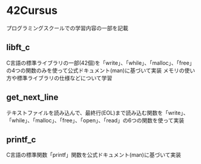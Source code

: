 # 42Cursus
プログラミングスクールでの学習内容の一部を記載

## libft_c
C言語の標準ライブラリの一部(42個)を「write」、「while」、「malloc」、「free」の4つの関数のみを使って公式ドキュメント(man)に基づいて実装
メモリの使い方や標準ライブラリの仕様などについて学習

## get_next_line
テキストファイルを読み込んで、最終行(EOL)まで読み込む関数を「write」、「while」、「malloc」、「free」、「open」、「read」の6つの関数を使って実装  

## printf_c
C言語の標準関数「printf」関数を公式ドキュメント(man)に基づいて実装
